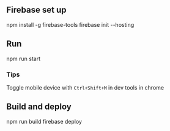 ## Firebase set up

npm install -g firebase-tools
firebase init --hosting

## Run
npm run start

### Tips
Toggle mobile device with `Ctrl+Shift+M` in dev tools in chrome

## Build and deploy
npm run build
firebase deploy
